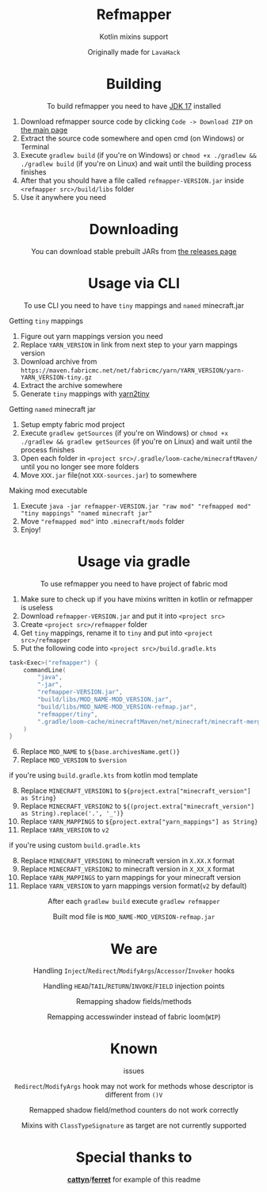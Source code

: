 <div align="center">

# Refmapper

Kotlin mixins support

Originally made for `LavaHack`

# Building

To build refmapper you need to have [JDK 17](https://www.oracle.com/java/technologies/javase/jdk17-archive-downloads.html) installed

</div>

1. Download refmapper source code by clicking `Code -> Download ZIP` on [the main page](https://github.com/kisman2000/refmapper)
2. Extract the source code somewhere and open cmd (on Windows) or Terminal
3. Execute `gradlew build` (if you're on Windows) or `chmod +x ./gradlew && ./gradlew build` (if you're on Linux) and wait until the building process finishes
4. After that you should have a file called `refmapper-VERSION.jar` inside `<refmapper src>/build/libs` folder
5. Use it anywhere you need

<div align="center">

# Downloading

You can download stable prebuilt JARs from [the releases page](https://github.com/kisman2000/refmapper/releases)

# Usage via CLI

To use CLI you need to have `tiny` mappings and `named` minecraft.jar

</div>

Getting `tiny` mappings

1. Figure out yarn mappings version you need
2. Replace `YARN_VERSION` in link from next step to your yarn mappings version
3. Download archive from `https://maven.fabricmc.net/net/fabricmc/yarn/YARN_VERSION/yarn-YARN_VERSION-tiny.gz`
4. Extract the archive somewhere
5. Generate `tiny` mappings with [yarn2tiny](https://github.com/kisman2000/yarn2tiny)

Getting `named` minecraft jar

1. Setup empty fabric mod project
2. Execute `gradlew getSources` (if you're on Windows) or `chmod +x ./gradlew && gradlew getSources` (if you're on Linux) and wait until the process finishes
3. Open each folder in `<project src>/.gradle/loom-cache/minecraftMaven/` until you no longer see more folders
4. Move `XXX.jar` file(not `XXX-sources.jar`) to somewhere

Making mod executable

1. Execute `java -jar refmapper-VERSION.jar "raw mod" "refmapped mod" "tiny mappings" "named minecraft jar"`
2. Move `"refmapped mod"` into `.minecraft/mods` folder
3. Enjoy!

<div align="center">

# Usage via gradle

To use refmapper you need to have project of fabric mod

</div>

1. Make sure to check up if you have mixins written in kotlin or refmapper is useless
2. Download `refmapper-VERSION.jar` and put it into `<project src>`
3. Create `<project src>/refmapper` folder
4. Get `tiny` mappings, rename it to `tiny` and put into `<project src>/refmapper`
5. Put the following code into `<project src>/build.gradle.kts`

```kotlin
task<Exec>("refmapper") {
    commandLine(
        "java",
        "-jar",
        "refmapper-VERSION.jar",
        "build/libs/MOD_NAME-MOD_VERSION.jar",
        "build/libs/MOD_NAME-MOD_VERSION-refmap.jar",
        "refmapper/tiny", 
        ".gradle/loom-cache/minecraftMaven/net/minecraft/minecraft-merged-project-root/MINECRAFT_VERSION1-net.fabricmc.yarn.MINECRAFT_VERSION2.YARN_MAPPINGS-YARN_VERSION/minecraft-merged-project-root-MINECRAFT_VERSION1-net.fabricmc.yarn.MINECRAFT_VERSION2.YARN_MAPPINGS-YARN_VERSION.jar"
    )
}
```

6. Replace `MOD_NAME` to `${base.archivesName.get()}`
7. Replace `MOD_VERSION` to `$version`

if you're using `build.gradle.kts` from kotlin mod template

8. Replace `MINECRAFT_VERSION1` to `${project.extra["minecraft_version"] as String}`
9. Replace `MINECRAFT_VERSION2` to `${(project.extra["minecraft_version"] as String).replace('.', '_')}`
10. Replace `YARN_MAPPINGS` to `${project.extra["yarn_mappings"] as String}`
11. Replace `YARN_VERSION` to `v2`

if you're using custom `build.gradle.kts`

8. Replace `MINECRAFT_VERSION1` to minecraft version in `X.XX.X` format 
9. Replace `MINECRAFT_VERSION2` to minecraft version in `X_XX_X` format 
10. Replace `YARN_MAPPINGS` to yarn mappings for your minecraft version 
11. Replace `YARN_VERSION` to yarn mappings version format(`v2` by default)

<div align="center">

After each `gradlew build` execute `gradlew refmapper`

Built mod file is `MOD_NAME-MOD_VERSION-refmap.jar`

# We are

Handling `Inject`/`Redirect`/`ModifyArgs`/`Accessor`/`Invoker` hooks

Handling `HEAD`/`TAIL`/`RETURN`/`INVOKE`/`FIELD` injection points

Remapping shadow fields/methods

Remapping accesswinder instead of fabric loom(`WIP`)

# Known
issues

`Redirect`/`ModifyArgs` hook may not work for methods whose descriptor is different from `()V`

Remapped shadow field/method counters do not work correctly

Mixins with `ClassTypeSignature` as target are not currently supported

# Special thanks to
[**cattyn**](https://github.com/cattyngmd)/[**ferret**](https://github.com/cattyngmd/ferret) for example of this readme

</div>
